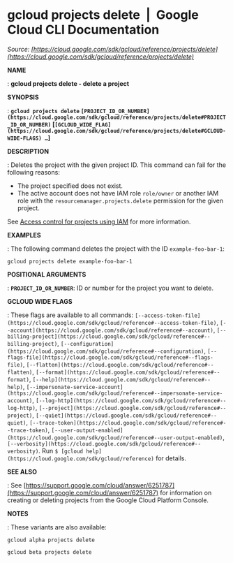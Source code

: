 # gcloud projects delete  |  Google Cloud CLI Documentation

*Source: [https://cloud.google.com/sdk/gcloud/reference/projects/delete](https://cloud.google.com/sdk/gcloud/reference/projects/delete)*

**NAME**

: **gcloud projects delete - delete a project**

**SYNOPSIS**

: **`gcloud projects delete` `[PROJECT_ID_OR_NUMBER](https://cloud.google.com/sdk/gcloud/reference/projects/delete#PROJECT_ID_OR_NUMBER)` [`[GCLOUD_WIDE_FLAG](https://cloud.google.com/sdk/gcloud/reference/projects/delete#GCLOUD-WIDE-FLAGS) …`]**

**DESCRIPTION**

: Deletes the project with the given project ID.
This command can fail for the following reasons:

- The project specified does not exist.
- The active account does not have IAM role `role/owner` or another IAM
role with the `resourcemanager.projects.delete` permission for the
given project.

See [Access
control for projects using IAM](https://cloud.google.com/resource-manager/docs/access-control-proj) for more information.

**EXAMPLES**

: The following command deletes the project with the ID
`example-foo-bar-1`:

```
gcloud projects delete example-foo-bar-1
```

**POSITIONAL ARGUMENTS**

: **`PROJECT_ID_OR_NUMBER`**:
ID or number for the project you want to delete.

**GCLOUD WIDE FLAGS**

: These flags are available to all commands: `[--access-token-file](https://cloud.google.com/sdk/gcloud/reference#--access-token-file)`,
`[--account](https://cloud.google.com/sdk/gcloud/reference#--account)`, `[--billing-project](https://cloud.google.com/sdk/gcloud/reference#--billing-project)`,
`[--configuration](https://cloud.google.com/sdk/gcloud/reference#--configuration)`,
`[--flags-file](https://cloud.google.com/sdk/gcloud/reference#--flags-file)`,
`[--flatten](https://cloud.google.com/sdk/gcloud/reference#--flatten)`, `[--format](https://cloud.google.com/sdk/gcloud/reference#--format)`, `[--help](https://cloud.google.com/sdk/gcloud/reference#--help)`, `[--impersonate-service-account](https://cloud.google.com/sdk/gcloud/reference#--impersonate-service-account)`,
`[--log-http](https://cloud.google.com/sdk/gcloud/reference#--log-http)`,
`[--project](https://cloud.google.com/sdk/gcloud/reference#--project)`, `[--quiet](https://cloud.google.com/sdk/gcloud/reference#--quiet)`, `[--trace-token](https://cloud.google.com/sdk/gcloud/reference#--trace-token)`, `[--user-output-enabled](https://cloud.google.com/sdk/gcloud/reference#--user-output-enabled)`,
`[--verbosity](https://cloud.google.com/sdk/gcloud/reference#--verbosity)`.
Run `$ [gcloud help](https://cloud.google.com/sdk/gcloud/reference)` for details.

**SEE ALSO**

: See [https://support.google.com/cloud/answer/6251787](https://support.google.com/cloud/answer/6251787)
for information on creating or deleting projects from the Google Cloud Platform
Console.

**NOTES**

: These variants are also available:

```
gcloud alpha projects delete
```

```
gcloud beta projects delete
```